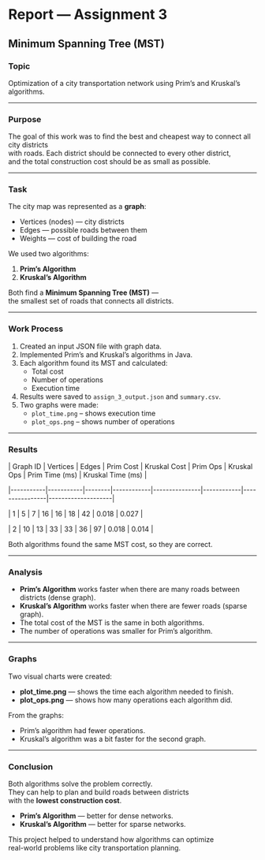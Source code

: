#  Report — Assignment 3  
## Minimum Spanning Tree (MST)

###  Topic
Optimization of a city transportation network using Prim’s and Kruskal’s algorithms.

---

###  Purpose
The goal of this work was to find the best and cheapest way to connect all city districts  
with roads. Each district should be connected to every other district,  
and the total construction cost should be as small as possible.

---

###  Task
The city map was represented as a **graph**:
- Vertices (nodes) — city districts  
- Edges — possible roads between them  
- Weights — cost of building the road  

We used two algorithms:
1. **Prim’s Algorithm**  
2. **Kruskal’s Algorithm**

Both find a **Minimum Spanning Tree (MST)** —  
the smallest set of roads that connects all districts.

---

###  Work Process
1. Created an input JSON file with graph data.  
2. Implemented Prim’s and Kruskal’s algorithms in Java.  
3. Each algorithm found its MST and calculated:
   - Total cost  
   - Number of operations  
   - Execution time  
4. Results were saved to `assign_3_output.json` and `summary.csv`.  
5. Two graphs were made:
   - `plot_time.png` – shows execution time  
   - `plot_ops.png` – shows number of operations  

---

###  Results

| Graph ID | Vertices | Edges | Prim Cost | Kruskal Cost | Prim Ops | Kruskal Ops | Prim Time (ms) | Kruskal Time (ms) |

|-----------|-----------|--------|------------|---------------|------------|----------------|--------------------|

| 1 | 5 | 7 | 16 | 16 | 18 | 42 | 0.018 | 0.027 |

| 2 | 10 | 13 | 33 | 33 | 36 | 97 | 0.018 | 0.014 |

 Both algorithms found the same MST cost, so they are correct.

---

###  Analysis
- **Prim’s Algorithm** works faster when there are many roads between districts (dense graph).  
- **Kruskal’s Algorithm** works faster when there are fewer roads (sparse graph).  
- The total cost of the MST is the same in both algorithms.  
- The number of operations was smaller for Prim’s algorithm.

---

###  Graphs
Two visual charts were created:
- **plot_time.png** — shows the time each algorithm needed to finish.  
- **plot_ops.png** — shows how many operations each algorithm did.

From the graphs:
- Prim’s algorithm had fewer operations.
- Kruskal’s algorithm was a bit faster for the second graph.

---

###  Conclusion
Both algorithms solve the problem correctly.  
They can help to plan and build roads between districts  
with the **lowest construction cost**.

- **Prim’s Algorithm** — better for dense networks.  
- **Kruskal’s Algorithm** — better for sparse networks.

This project helped to understand how algorithms can optimize  
real-world problems like city transportation planning.

